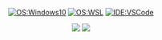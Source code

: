 <div align="center">

  [![OS:Windows10](https://img.shields.io/badge/OS-Windows%2010-blue?style=for-the-badge&logo=microsoft)](https://www.microsoft.com) 
  [![OS:WSL](https://img.shields.io/badge/WSL-Arch%20Linux-blue?style=for-the-badge&logo=linux)](https://github.com/GitDevla/ArchWSL)
  [![IDE:VSCode](https://img.shields.io/badge/IDE-VSCode-blue?style=for-the-badge&logo=visualstudiocode)](https://code.visualstudio.com/)
  
  ![](https://github-profile-summary-cards.vercel.app/api/cards/profile-details?username=GitDevla&theme=github_dark) 
  [![](https://github-readme-stats.vercel.app/api/top-langs/?username=GitDevla&layout=compact&theme=dark)](https://github.com/anuraghazra/github-readme-stats)
</div>
